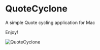 # QuoteCyclone
A simple Quote cycling application for Mac

Enjoy!

![QuoteCyclone](https://i.imgur.com/bCHTBDY.png)
